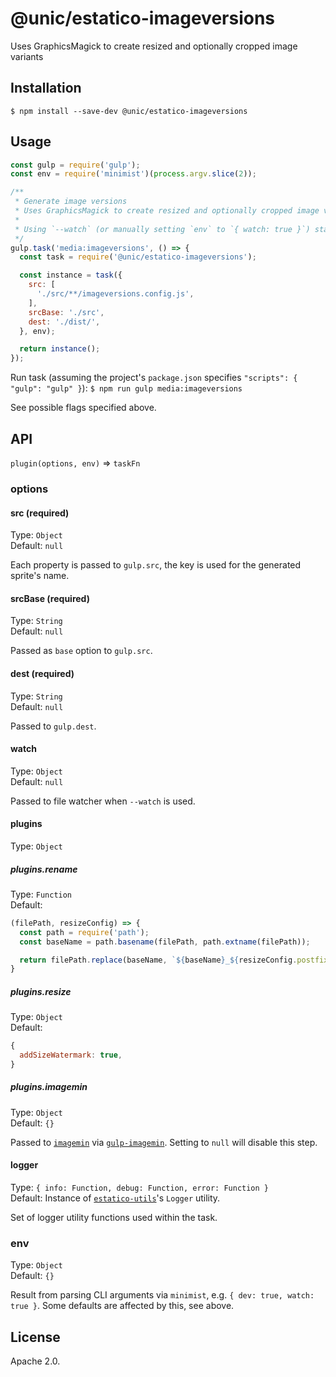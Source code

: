 # @unic/estatico-imageversions

Uses GraphicsMagick to create resized and optionally cropped image variants

## Installation

```
$ npm install --save-dev @unic/estatico-imageversions
```

## Usage

```js
const gulp = require('gulp');
const env = require('minimist')(process.argv.slice(2));

/**
 * Generate image versions
 * Uses GraphicsMagick to create resized and optionally cropped image variants
 *
 * Using `--watch` (or manually setting `env` to `{ watch: true }`) starts file watcher
 */
gulp.task('media:imageversions', () => {
  const task = require('@unic/estatico-imageversions');

  const instance = task({
    src: [
      './src/**/imageversions.config.js',
    ],
    srcBase: './src',
    dest: './dist/',
  }, env);

  return instance();
});
```

Run task (assuming the project's `package.json` specifies `"scripts": { "gulp": "gulp" }`):
`$ npm run gulp media:imageversions`

See possible flags specified above.

## API

`plugin(options, env)` => `taskFn`

### options

#### src (required)

Type: `Object`<br>
Default: `null`

Each property is passed to `gulp.src`, the key is used for the generated sprite's name.

#### srcBase (required)

Type: `String`<br>
Default: `null`

Passed as `base` option to `gulp.src`.

#### dest (required)

Type: `String`<br>
Default: `null`

Passed to `gulp.dest`.

#### watch

Type: `Object`<br>
Default: `null`

Passed to file watcher when `--watch` is used.

#### plugins

Type: `Object`

##### plugins.rename

Type: `Function`<br>
Default:
```js
(filePath, resizeConfig) => {
  const path = require('path');
  const baseName = path.basename(filePath, path.extname(filePath));

  return filePath.replace(baseName, `${baseName}_${resizeConfig.postfix}`);
}
```

##### plugins.resize

Type: `Object`<br>
Default:
```js
{
  addSizeWatermark: true,
}
```

##### plugins.imagemin

Type: `Object`<br>
Default: `{}`

Passed to [`imagemin`](https://www.npmjs.com/package/imagemin) via [`gulp-imagemin`](https://www.npmjs.com/package/gulp-imagemin). Setting to `null` will disable this step.

#### logger

Type: `{ info: Function, debug: Function, error: Function }`<br>
Default: Instance of [`estatico-utils`](../estatico-utils)'s `Logger` utility.

Set of logger utility functions used within the task.

### env

Type: `Object`<br>
Default: `{}`

Result from parsing CLI arguments via `minimist`, e.g. `{ dev: true, watch: true }`. Some defaults are affected by this, see above.

## License

Apache 2.0.
